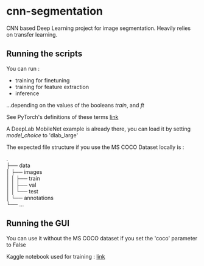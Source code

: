 # cnn-segmentation
CNN based Deep Learning project for image segmentation.
Heavily relies on transfer learning.
 
## Running the scripts

You can run : 
- training for finetuning
- training for feature extraction
- inference

...depending on the values of the booleans *train*, and *ft*

See PyTorch's definitions of these terms [link](https://pytorch.org/tutorials/beginner/finetuning_torchvision_models_tutorial.html)

A DeepLab MobileNet example is already there, you can load it by setting *model_choice* to 'dlab_large'

The expected file structure if you use the MS COCO Dataset locally is :
 
.  
├── data  
│   ├── images  
│   │   ├── train  
│   │   ├── val  
│   │   └── test  
│   └── annotations  
└── ...  

## Running the GUI

You can use it without the MS COCO dataset if you set the 'coco' parameter to False

Kaggle notebook used for training : [link](https://www.kaggle.com/code/thomassirvent/semantic-segmentation-with-pytorch)
